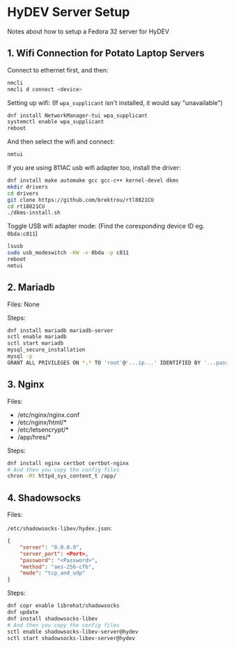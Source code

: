 # HyDEV Server Setup
Notes about how to setup a Fedora 32 server for HyDEV

## 1. Wifi Connection for Potato Laptop Servers

Connect to ethernet first, and then:

```bash
nmcli
nmcli d connect <device>
```

Setting up wifi:
(If `wpa_supplicant` isn't installed, it would say "unavailable")

```bash
dnf install NetworkManager-tui wpa_supplicant
systemctl enable wpa_supplicant
reboot
```

And then select the wifi and connect:

```bash
nmtui
```

If you are using 811AC usb wifi adapter too, install the driver:

```bash
dnf install make automake gcc gcc-c++ kernel-devel dkms
mkdir drivers
cd drivers
git clone https://github.com/brektrou/rtl8821CU
cd rt18821CU
./dkms-install.sh
```

Toggle USB wifi adapter mode: (Find the coresponding device ID eg. `0bda:c811`)

```bash
lsusb
sudo usb_modeswitch -KW -v 0bda -p c811
reboot
nmtui
```

## 2. Mariadb

Files: None

Steps:

```bash
dnf install mariadb mariadb-server
sctl enable mariadb
sctl start mariadb
mysql_secure_installation
mysql -p
GRANT ALL PRIVILEGES ON *.* TO 'root'@'...ip...' IDENTIFIED BY '...password...' WITH GRANT OPTION;
```

## 3. Nginx

Files:

* /etc/nginx/nginx.conf
* /etc/nginx/html/*
* /etc/letsencrypt/*
* /app/hres/*

Steps:

```bash
dnf install nginx certbot certbot-nginx
# And then you copy the config files
chron -Rt httpd_sys_content_t /app/
```

## 4. Shadowsocks

Files:

`/etc/shadowsocks-libev/hydev.json`:

```json
{
    "server": "0.0.0.0",
    "server_port": <Port>,
    "password": "<Password>",
    "method": "aes-256-cfb",
    "mode": "tcp_and_udp"
}
```

Steps:

```bash
dnf copr enable librehat/shadowsocks
dnf update
dnf install shadowsocks-libev
# And then you copy the config files
sctl enable shadowsocks-libev-server@hydev
sctl start shadowsocks-libev-server@hydev
```

